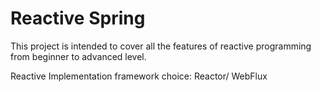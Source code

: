 # Reactive Spring

This project is intended to cover all the features of reactive programming from beginner to advanced level.

Reactive Implementation framework choice: Reactor/ WebFlux
